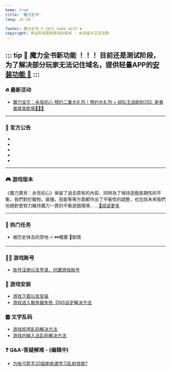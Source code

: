 ```yaml
---
home: true
title: '魔力全书'
lang: zh-CN

footer: 魔力全书 © 2021 make with ❤️
copyright: 本站所有图档等资料版权 - 史克威尔艾尼克斯
---
```



<Head />

<Valine />

::: tip 🍦 魔力全书新功能 ！！！
目前还是测试阶段，为了解决部分玩家无法记住域名，提供轻量APP的[安装功能 📲](/guides/pwa)
:::
-------------------------------
### :fire: 最新活动

- [魔力宝贝：永恒初心 预约二重大礼包！预约大礼包 + 组队王战砍BOSS, 是勇者就来砍我🔪🔪🔪](https://cg.originmood.com/event/20200903)

-------------------------------


### 📢 官方公告 

- <Post date="2021/4/28 18:45" title="【公測新內容預告】📣致 法蘭城勇者們：非常理解勇者們對公測迫切的心情，我們正加快速度調整中，希望盡快在5月正式上線與各位見面。" url="/announces/5" is-new />
- <Post date="2021/4/25 20:13" title="【趣味投票】如果要改造寵物，你會選擇哪個？👀 #暫未有公測時間 # 在催了在催了>< 請再耐心等候一下下🙏🙏" url="/announces/4" />
- <Post date="2021/4/23 12:54" title="感謝大家參與封測且給予了許多支持和建議。💕目前團隊正全力為公測做準備。遊戲還有部分問題需要修復，包括理應封測便修復完成的文字顯示問題，" url="/announces/3" />
- <Post date="2021/4/21 12:55" title="刪檔封測已於本日圓滿結束，在此感謝衷心感謝每一位勇者。 💕封測期間即使是刪檔數據不保留，但角色創立數量達到13萬之多，這是很驚人的數字" url="/announces/2"  />
- <Post date="2021/4/16 12:00" title="封測現正開啟，勇者們可以進入法蘭城開始冒險！本次為刪檔封測，封測時間為 4月16日 10:00-4月19日 10:00。注：勇者們需要重新安裝啟動器方能正常進入遊戲。" url="/announces/1" />


-------------------------------

### 🎮 游戏版本

《魔力寶貝：永恆初心》保留了過去原有的內容，同時為了保持遊戲長期性的平衡，我們對於寵物，裝備，技能等等方面都作出了平衡性的調整，也包括未來我們也絕對會努力維持魔力一貫的平衡遊戲環境... ...[🔖阅读更多](/version)

-------------------------------

### 📜 热门任务

- 被历史抹去的禁地 🔥
<Popup url="/tasks/1">🕶️概要</Popup> 
<Popup url="/tasks/1_details">🥽剧情</Popup>

-------------------------------

### :sassy_man: 游戏账号

- [账号注册以及登录，创建游戏账号](guides/register)

### :book: 游戏安装

- [游戏下载以及安装](guides/install)
- [游戏进入服务器失败, DNS设定解决方法](guides/dns)

### :ab: 文字乱码

- [游戏程序乱码解决方法](guides/locale)
- [游戏内输入法乱码解决方法](guides/input)

### :question: Q&A-答疑解难 - (编辑中)

- [为啥弓箭手20级能偷渡学习乱射技能?](about/archer_smuggling)
